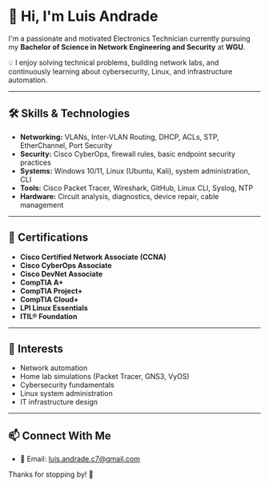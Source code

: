 # 👋 Hi, I'm Luis Andrade

I'm a passionate and motivated Electronics Technician currently pursuing my **Bachelor of Science in Network Engineering and Security** at **WGU**.

💡 I enjoy solving technical problems, building network labs, and continuously learning about cybersecurity, Linux, and infrastructure automation.

---

## 🛠️ Skills & Technologies

- **Networking:** VLANs, Inter-VLAN Routing, DHCP, ACLs, STP, EtherChannel, Port Security
- **Security:** Cisco CyberOps, firewall rules, basic endpoint security practices
- **Systems:** Windows 10/11, Linux (Ubuntu, Kali), system administration, CLI
- **Tools:** Cisco Packet Tracer, Wireshark, GitHub, Linux CLI, Syslog, NTP
- **Hardware:** Circuit analysis, diagnostics, device repair, cable management

---

## 📜 Certifications

- **Cisco Certified Network Associate (CCNA)**
- **Cisco CyberOps Associate**
- **Cisco DevNet Associate**
- **CompTIA A+**
- **CompTIA Project+**
- **CompTIA Cloud+**
- **LPI Linux Essentials**
- **ITIL® Foundation**

---

## 🌱 Interests

- Network automation  
- Home lab simulations (Packet Tracer, GNS3, VyOS)  
- Cybersecurity fundamentals  
- Linux system administration  
- IT infrastructure design

---

## 📫 Connect With Me

- 📧 Email: luis.andrade.c7@gmail.com

Thanks for stopping by! 🚀
